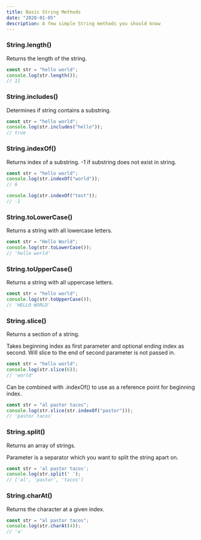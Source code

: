 ```yaml
---
title: Basic String Methods
date: "2020-01-05"
description: A few simple String methods you should know
---
```


<h3>String.length()</h3>

Returns the length of the string.

```javascript
const str = "hello world";
console.log(str.length());
// 11
```

<h3>String.includes()</h3>

Determines if string contains a substring.

```javascript
const str = "hello world";
console.log(str.includes("hello"));
// true
```

<h3>String.indexOf()</h3>

Returns index of a substring. -1 if substring does not exist in string.

```javascript
const str = "hello world";
console.log(str.indexOf("world"));
// 6

console.log(str.indexOf("test"));
// -1
```

<h3>String.toLowerCase()</h3>

Returns a string with all lowercase letters.

```javascript
const str = "Hello World";
console.log(str.toLowerCase());
// 'hello world'
```

<h3>String.toUpperCase()</h3>

Returns a string with all uppercase letters.

```javascript
const str = "hello world";
console.log(str.toUpperCase());
// 'HELLO WORLD'
```

<h3>String.slice()</h3>

Returns a section of a string.

Takes beginning index as first parameter and optional ending index as second. Will slice to the end of second parameter is not passed in.

```javascript
const str = "hello world";
console.log(str.slice(6));
// 'world'
```

Can be combined with .indexOf() to use as a reference point for beginning index.

```javascript
const str = "al pastor tacos";
console.log(str.slice(str.indexOf("pastor")));
// 'pastor tacos'
```

<h3>String.split()</h3>

Returns an array of strings.

Parameter is a separator which you want to split the string apart on.

```javascript
const str = 'al pastor tacos';
console.log(str.split(' ');
// ['al', 'pastor', 'tacos']
```

<h3>String.charAt()</h3>

Returns the character at a given index.

```javascript
const str = "al pastor tacos";
console.log(str.charAt(4));
// 'a'
```
